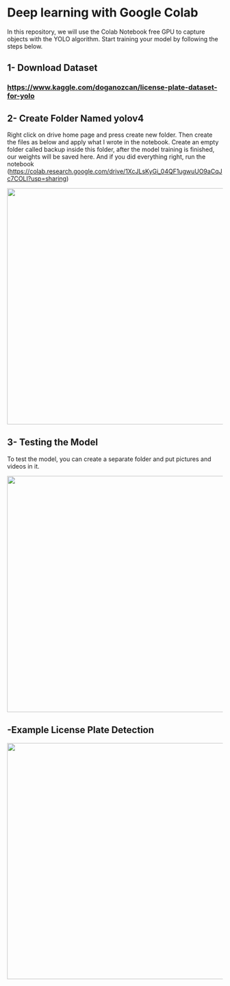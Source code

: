 
# Deep learning with Google Colab
  In this repository, we will use the Colab Notebook free GPU to capture objects with the YOLO algorithm. Start training your model by following the steps below.
  
  
## 1- Download Dataset 
### https://www.kaggle.com/doganozcan/license-plate-dataset-for-yolo

## 2- Create Folder Named yolov4
Right click on drive home page and press create new folder. Then create the files as below and apply what I wrote in the notebook. Create an empty folder called backup inside this folder, after the model training is finished, our weights will be saved here. And if you did everything right, run the notebook (https://colab.research.google.com/drive/1XcJLsKyGi_04QF1ugwuUO9aCqJc7COLI?usp=sharing)

<p align="center"><img src="https://user-images.githubusercontent.com/77979910/157541599-98e23230-c06b-4f4c-a0b1-d054bd0080db.jpg" width="550"\></p>

## 3- Testing the Model
To test the model, you can create a separate folder and put pictures and videos in it.
<p align="center"><img src="https://user-images.githubusercontent.com/77979910/157544135-338b0b81-f0a4-4807-b326-d7f8b812d3a2.jpg" width="550"\></p>

## -Example License Plate Detection
<p align="center"><img src="https://user-images.githubusercontent.com/77979910/157552264-09f22865-7c80-499e-9723-506572a5b8f6.gif" width="550"\></p>
